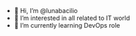 - 👋 Hi, I’m @lunabacilio
- 👀 I’m interested in all related to IT world
- 🌱 I’m currently learning DevOps role

